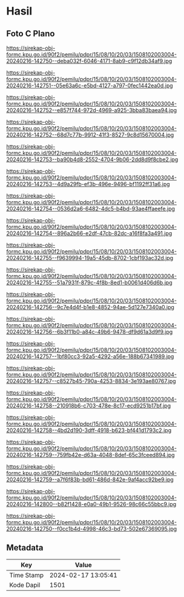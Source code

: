# Hasil

## Foto C Plano

https://sirekap-obj-formc.kpu.go.id/90f2/pemilu/pdpr/15/08/10/20/03/1508102003004-20240216-142750--deba032f-6046-4171-8ab9-c9f12db34af9.jpg

https://sirekap-obj-formc.kpu.go.id/90f2/pemilu/pdpr/15/08/10/20/03/1508102003004-20240216-142751--05e63a6c-e5bd-4127-a797-0fec1442ea0d.jpg

https://sirekap-obj-formc.kpu.go.id/90f2/pemilu/pdpr/15/08/10/20/03/1508102003004-20240216-142752--e857f744-972d-4969-a925-3bba83baea94.jpg

https://sirekap-obj-formc.kpu.go.id/90f2/pemilu/pdpr/15/08/10/20/03/1508102003004-20240216-142752--68d7c77b-9912-41f3-8527-9c8d15670004.jpg

https://sirekap-obj-formc.kpu.go.id/90f2/pemilu/pdpr/15/08/10/20/03/1508102003004-20240216-142753--ba90b4d8-2552-4704-9b06-2dd8d9f8cbe2.jpg

https://sirekap-obj-formc.kpu.go.id/90f2/pemilu/pdpr/15/08/10/20/03/1508102003004-20240216-142753--4d9a29fb-ef3b-496e-9496-bf1192ff31a6.jpg

https://sirekap-obj-formc.kpu.go.id/90f2/pemilu/pdpr/15/08/10/20/03/1508102003004-20240216-142754--0536d2a6-6482-4dc5-b4bd-93ae4ffaeefe.jpg

https://sirekap-obj-formc.kpu.go.id/90f2/pemilu/pdpr/15/08/10/20/03/1508102003004-20240216-142754--896a2b66-e2df-47cb-82dc-a16f8fa3a491.jpg

https://sirekap-obj-formc.kpu.go.id/90f2/pemilu/pdpr/15/08/10/20/03/1508102003004-20240216-142755--f9639994-19a5-45db-8702-1cbf193ac32d.jpg

https://sirekap-obj-formc.kpu.go.id/90f2/pemilu/pdpr/15/08/10/20/03/1508102003004-20240216-142755--51a7931f-879c-4f8b-8ed1-b0061d406d6b.jpg

https://sirekap-obj-formc.kpu.go.id/90f2/pemilu/pdpr/15/08/10/20/03/1508102003004-20240216-142756--9c7e4d4f-b1e8-4852-94ae-5d127e7340a0.jpg

https://sirekap-obj-formc.kpu.go.id/90f2/pemilu/pdpr/15/08/10/20/03/1508102003004-20240216-142756--6b3f11b0-a84c-49b6-9478-df9d61a3d9f9.jpg

https://sirekap-obj-formc.kpu.go.id/90f2/pemilu/pdpr/15/08/10/20/03/1508102003004-20240216-142757--1bf80cc3-92a5-4292-a56e-188b67341989.jpg

https://sirekap-obj-formc.kpu.go.id/90f2/pemilu/pdpr/15/08/10/20/03/1508102003004-20240216-142757--c8527b45-790a-4253-8834-3e193ae80767.jpg

https://sirekap-obj-formc.kpu.go.id/90f2/pemilu/pdpr/15/08/10/20/03/1508102003004-20240216-142758--210918b6-c703-478e-8c17-ecd9251b17bf.jpg

https://sirekap-obj-formc.kpu.go.id/90f2/pemilu/pdpr/15/08/10/20/03/1508102003004-20240216-142758--4bd2d190-3dff-4918-b623-bf441d1793c2.jpg

https://sirekap-obj-formc.kpu.go.id/90f2/pemilu/pdpr/15/08/10/20/03/1508102003004-20240216-142759--759fb42e-d63a-4048-8def-65c3fceed894.jpg

https://sirekap-obj-formc.kpu.go.id/90f2/pemilu/pdpr/15/08/10/20/03/1508102003004-20240216-142759--a7f6f83b-bd61-486d-842e-9af4acc92be9.jpg

https://sirekap-obj-formc.kpu.go.id/90f2/pemilu/pdpr/15/08/10/20/03/1508102003004-20240216-142800--b82f1428-e0a0-49b1-9526-98c66c55bbc9.jpg

https://sirekap-obj-formc.kpu.go.id/90f2/pemilu/pdpr/15/08/10/20/03/1508102003004-20240216-142750--f0cc1b4d-4998-46c3-bd73-502e67369095.jpg


## Metadata

| Key        | Value               |
| ---------- | ------------------- |
| Time Stamp | 2024-02-17 13:05:41 |
| Kode Dapil | 1501                |



